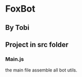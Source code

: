 # __FoxBot__

## __By Tobi__

## Project in src folder

### Main.js

the main file assemble all bot utils.
